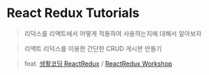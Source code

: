 # React Redux Tutorials

> 리덕스를 리액트에서 어떻게 적용하여 사용하는지에 대해서 알아보자

> 리액트 리덕스를 이용한 간단한 CRUD 게시판 만들기

> feat. [생활코딩 ReactRedux](https://opentutorials.org/module/4518) / [ReactRedux Workshop](https://www.youtube.com/watch?v=Cwwsv_OaWhM)
